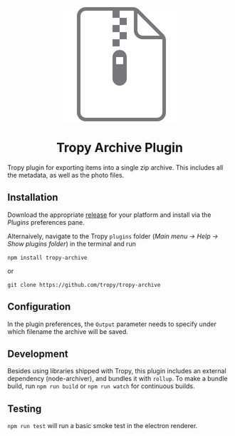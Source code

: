 <p align="center"><img src="icon.svg"></p>

<h1 align="center">Tropy Archive Plugin</h1>

Tropy plugin for exporting items into a single zip archive. This includes all the metadata, as well as the photo files.

## Installation

Download the appropriate [release](https://github.com/tropy/tropy-archive/releases) for your platform and install via the _Plugins_ preferences pane.

Alternaively, navigate to the Tropy `plugins` folder (_Main menu -> Help -> Show plugins folder_) in the terminal and run

    npm install tropy-archive

or

    git clone https://github.com/tropy/tropy-archive

## Configuration

In the plugin preferences, the `Output` parameter needs to specify under which filename the archive will be saved.

## Development

Besides using libraries shipped with Tropy, this plugin includes an external dependency (node-archiver), and bundles it with `rollup`. To make a bundle build, run `npm run build` or `npm run watch` for continuous builds.

## Testing

`npm run test` will run a basic smoke test in the electron renderer.

